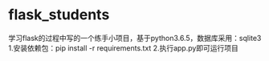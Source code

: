 # flask_students
学习flask的过程中写的一个练手小项目，基于python3.6.5，数据库采用：sqlite3
1.安装依赖包：pip install -r requirements.txt
2.执行app.py即可运行项目
